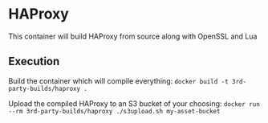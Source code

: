 # HAProxy
This container will build HAProxy from source along with OpenSSL and Lua

## Execution
Build the container which will compile everything:
`docker build -t 3rd-party-builds/haproxy .`

Upload the compiled HAProxy to an S3 bucket of your choosing:
`docker run --rm 3rd-party-builds/haproxy ./s3upload.sh my-asset-bucket`